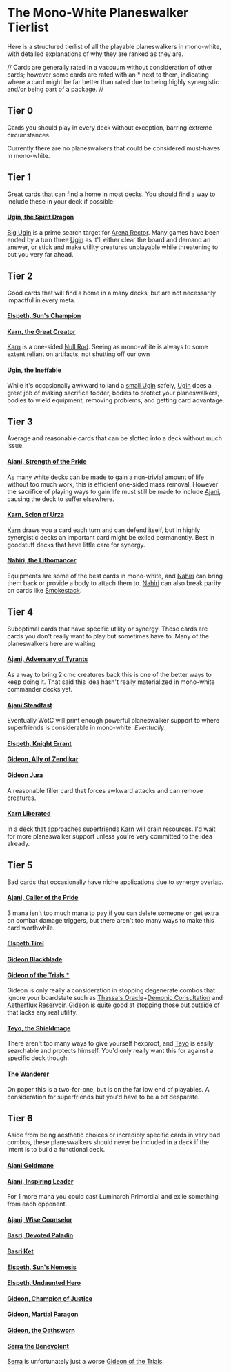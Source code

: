 # The Mono-White Planeswalker Tierlist
Here is a structured tierlist of all the playable planeswalkers in mono-white, with detailed explanations of why they are ranked as they are.

//
Cards are generally rated in a vaccuum without consideration of other cards; however some cards are rated with an * next to them, indicating where a card might be far better than rated due to being highly synergistic and/or being part of a package.
//

 ## Tier 0
Cards you should play in every deck without exception, barring extreme circumstances.

Currently there are no planeswalkers that could be considered must-haves in mono-white.

## Tier 1
Great cards that can find a home in most decks. You should find a way to include these in your deck if possible.

#### <a href="https://scryfall.com/card/m21/1/ugin-the-spirit-dragon">Ugin, the Spirit Dragon</a> 
<a href="https://scryfall.com/card/m21/1/ugin-the-spirit-dragon">Big Ugin</a> is a prime search target for <a href="https://scryfall.com/card/bbd/23/arena-rector">Arena Rector</a>. Many games have been ended by a turn three <a href="https://scryfall.com/card/m21/1/ugin-the-spirit-dragon">Ugin</a> as it'll either clear the board and demand an answer, or stick and make utility creatures unplayable while threatening to put you very far ahead.

## Tier 2
Good cards that will find a home in a many decks, but are not necessarily impactful in every meta.

#### <a href="https://scryfall.com/card/ddo/1/elspeth-suns-champion">Elspeth, Sun's Champion</a> 

#### <a href="https://scryfall.com/card/war/1/karn-the-great-creator">Karn, the Great Creator</a> 
<a href="https://scryfall.com/card/war/1/karn-the-great-creator">Karn</a> is a one-sided <a href="https://scryfall.com/card/wth/154/null-rod">Null Rod</a>. Seeing as mono-white is always to some extent reliant on artifacts, not shutting off our own

#### <a href="https://scryfall.com/card/war/2/ugin-the-ineffable">Ugin, the Ineffable</a> 
While it's occasionally awkward to land a <a href="https://scryfall.com/card/war/2/ugin-the-ineffable">small Ugin</a> safely, <a href="https://scryfall.com/card/war/2/ugin-the-ineffable">Ugin</a> does a great job of making sacrifice fodder, bodies to protect your planeswalkers, bodies to wield equipment, removing problems, and getting card advantage.

## Tier 3
Average and reasonable cards that can be slotted into a deck without much issue.

#### <a href="https://scryfall.com/card/m20/2/ajani-strength-of-the-pride">Ajani, Strength of the Pride</a>
As many white decks can be made to gain a non-trivial amount of life without too much work, this is efficient one-sided mass removal. However the sacrifice of playing ways to gain life must still be made to include <a href="https://scryfall.com/card/m20/2/ajani-strength-of-the-pride">Ajani</a>, causing the deck to suffer elsewhere.

#### <a href="https://scryfall.com/card/dom/1/karn-scion-of-urza">Karn, Scion of Urza</a> 
<a href="https://scryfall.com/card/dom/1/karn-scion-of-urza">Karn</a> draws you a card each turn and can defend itself, but in highly synergistic decks an important card might be exiled permanently. Best in goodstuff decks that have little care for synergy.

#### <a href="https://scryfall.com/card/plist/26/nahiri-the-lithomancer">Nahiri, the Lithomancer</a> 
Equipments are some of the best cards in mono-white, and <a href="https://scryfall.com/card/plist/26/nahiri-the-lithomancer">Nahiri</a> can bring them back or provide a body to attach them to. <a href="https://scryfall.com/card/plist/26/nahiri-the-lithomancer">Nahiri</a> can also break parity on cards like <a href="https://scryfall.com/card/usg/309/smokestack">Smokestack</a>.


## Tier 4
Suboptimal cards that have specific utility or synergy. These cards are cards you don't really want to play but sometimes have to.
Many of the planeswalkers here are waiting

#### <a href="https://scryfall.com/card/m19/3/ajani-adversary-of-tyrants">Ajani, Adversary of Tyrants</a> 
As a way to bring 2 cmc creatures back this is one of the better ways to keep doing it. That said this idea hasn't really materialized in mono-white commander decks yet.
#### <a href="https://scryfall.com/card/m15/1/ajani-steadfast">Ajani Steadfast</a>
Eventually WotC will print enough powerful planeswalker support to where superfriends is considerable in mono-white. *Eventually*.

#### <a href="https://scryfall.com/card/mma/13/elspeth-knight-errant">Elspeth, Knight Errant</a> 

#### <a href="https://scryfall.com/card/plist/18/gideon-ally-of-zendikar">Gideon, Ally of Zendikar</a> 

#### <a href="https://scryfall.com/card/e01/10/gideon-jura">Gideon Jura</a> 
A reasonable filler card that forces awkward attacks and can remove creatures.

#### <a href="https://scryfall.com/card/2xm/1/karn-liberated">Karn Liberated</a> 
In a deck that approaches superfriends <a href="https://scryfall.com/card/2xm/1/karn-liberated">Karn</a> will drain resources. I'd wait for more planeswalker support unless you're very committed to the idea already.


## Tier 5
Bad cards that occasionally have niche applications due to synergy overlap.

#### <a href="https://scryfall.com/card/m14/1/ajani-caller-of-the-pride">Ajani, Caller of the Pride</a>
3 mana isn't too much mana to pay if you can delete someone or get extra on combat damage triggers, but there aren't too many ways to make this card worthwhile.

#### <a href="https://scryfall.com/card/som/6/elspeth-tirel">Elspeth Tirel</a> 

#### <a href="https://scryfall.com/card/war/13/gideon-blackblade">Gideon Blackblade</a> 

#### <a href="https://scryfall.com/card/akh/14/gideon-of-the-trials">Gideon of the Trials *</a> 
Gideon is only really a consideration in stopping degenerate combos that ignore your boardstate such as <a href="">Thassa's Oracle</a>+<a href="">Demonic Consultation</a> and <a href="">Aetherflux Reservoir</a>. <a href="https://scryfall.com/card/akh/14/gideon-of-the-trials">Gideon</a> is quite good at stopping those but outside of that lacks any real utility.
#### <a href="https://scryfall.com/card/war/32/teyo-the-shieldmage">Teyo, the Shieldmage</a> 
There aren't too many ways to give yourself hexproof, and <a href="https://scryfall.com/card/war/32/teyo-the-shieldmage">Teyo</a> is easily searchable and protects himself. You'd only really want this for against a specific deck though.
#### <a href="https://scryfall.com/card/war/37/the-wanderer">The Wanderer</a> 
On paper this is a two-for-one, but is on the far low end of playables. A consideration for superfriends but you'd have to be a bit desparate.



## Tier 6
Aside from being aesthetic choices or incredibly specific cards in very bad combos, these planeswalkers should never be included in a deck if the intent is to build a functional deck.

#### <a href="https://scryfall.com/card/m11/1/ajani-goldmane">Ajani Goldmane</a>


#### <a href="https://scryfall.com/card/m20/282/ajani-inspiring-leader">Ajani, Inspiring Leader</a>
For 1 more mana you could cast Luminarch Primordial and exile something from each opponent.

#### <a href="https://scryfall.com/card/m19/281/ajani-wise-counselor">Ajani, Wise Counselor</a> 

#### <a href="https://scryfall.com/card/m21/320/basri-devoted-paladin">Basri, Devoted Paladin</a> 

#### <a href="https://scryfall.com/card/m21/7/basri-ket">Basri Ket</a> 

#### <a href="https://scryfall.com/card/thb/14/elspeth-suns-nemesis">Elspeth, Sun's Nemesis</a> 

#### <a href="https://scryfall.com/card/thb/270/elspeth-undaunted-hero">Elspeth, Undaunted Hero</a> 

#### <a href="https://scryfall.com/card/gtc/13/gideon-champion-of-justice">Gideon, Champion of Justice</a> 

#### <a href="https://scryfall.com/card/akh/270/gideon-martial-paragon">Gideon, Martial Paragon</a> 

#### <a href="https://scryfall.com/card/war/265/gideon-the-oathsworn">Gideon, the Oathsworn</a> 

#### <a href="https://scryfall.com/card/mh1/26/serra-the-benevolent">Serra the Benevolent</a> 
<a href="https://scryfall.com/card/mh1/26/serra-the-benevolent">Serra</a> is unfortunately just a worse <a href="https://scryfall.com/card/akh/14/gideon-of-the-trials">Gideon of the Trials</a>.
